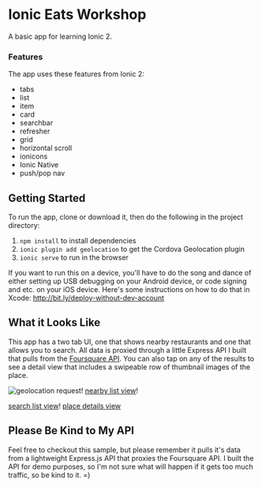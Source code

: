 # Ionic Eats Workshop

A basic app for learning Ionic 2. 

### Features

The app uses these features from Ionic 2:

- tabs
- list
- item
- card
- searchbar
- refresher
- grid
- horizontal scroll
- ionicons
- Ionic Native
- push/pop nav

## Getting Started

To run the app, clone or download it, then do the following in the project directory:

1. `npm install` to install dependencies
2. `ionic plugin add geolocation` to get the Cordova Geolocation plugin
3. `ionic serve` to run in the browser

If you want to run this on a device, you'll have to do the song and dance of either setting up USB debugging on your Android device, or code signing and etc. on your iOS device. Here's some instructions on how to do that in Xcode: http://bit.ly/deploy-without-dev-account

## What it Looks Like

This app has a two tab UI, one that shows nearby restaurants and one that allows you to search. All data is proxied through a little Express API I built that pulls from the [Foursquare API](https://developer.foursquare.com/). You can also tap on any of the results to see a detail view that includes a swipeable row of thumbnail images of the place.

![geolocation request](https://raw.githubusercontent.com/amuramoto/ionic-restaurants-v2/master/img/IMG_1860.PNG)!  [nearby list view](https://raw.githubusercontent.com/amuramoto/ionic-restaurants-v2/master/img/IMG_1861.PNG)!

[search list view](https://raw.githubusercontent.com/amuramoto/ionic-restaurants-v2/master/img/IMG_1863.PNG)!  [place details view](https://raw.githubusercontent.com/amuramoto/ionic-restaurants-v2/master/img/IMG_1862.PNG)

## Please Be Kind to My API

Feel free to checkout this sample, but please remember it pulls it's data from a lightweight Express.js API that proxies the Foursquare API. I built the API for demo purposes, so I'm not sure what will happen if it gets too much traffic, so be kind to it. =)